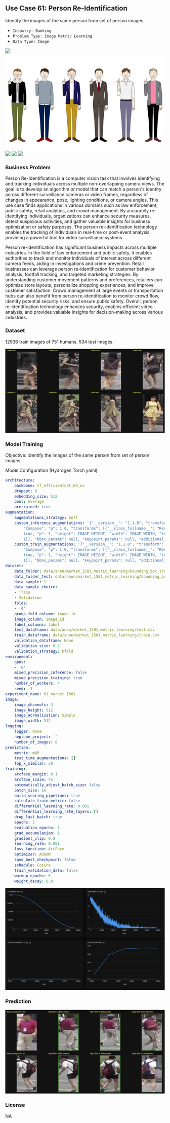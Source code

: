 ## Use Case 61: Person Re-Identification

Identify the images of the same person from set of person images

- `Industry: Banking`
- `Problem Type: Image Metric Learning`
- `Data Type: Image`

![](https://github.com/h2oai/ht-catalog/blob/646864e3c695f7c721514159bd6c59520dab7438/Assets/use-cases/person_images/cover.png)
![](https://github.com/h2oai/ht-catalog/blob/646864e3c695f7c721514159bd6c59520dab7438/Assets/use-cases/person_images/cover.jpg)
![](https://github.com/h2oai/ht-catalog/blob/646864e3c695f7c721514159bd6c59520dab7438/Assets/use-cases/person_images/cover.jpeg)
![](https://github.com/h2oai/ht-catalog/blob/646864e3c695f7c721514159bd6c59520dab7438/Assets/use-cases/person_images/cover.webp)
![](https://github.com/h2oai/ht-catalog/blob/646864e3c695f7c721514159bd6c59520dab7438/Assets/use-cases/person_images/cover)

### Business Problem 

Person Re-Identification is a computer vision task that involves identifying and tracking individuals across multiple non-overlapping camera views. The goal is to develop an algorithm or model that can match a person's identity across different surveillance cameras or video frames, regardless of changes in appearance, pose, lighting conditions, or camera angles. This use case finds applications in various domains such as law enforcement, public safety, retail analytics, and crowd management. By accurately re-identifying individuals, organizations can enhance security measures, detect suspicious activities, and gather valuable insights for business optimization or safety purposes. The person re-identification technology enables the tracking of individuals in real-time or post-event analysis, providing a powerful tool for video surveillance systems.

Person re-identification has significant business impacts across multiple industries. In the field of law enforcement and public safety, it enables authorities to track and monitor individuals of interest across different camera feeds, aiding in investigations and crime prevention. Retail businesses can leverage person re-identification for customer behavior analysis, footfall tracking, and targeted marketing strategies. By understanding customer movement patterns and preferences, retailers can optimize store layouts, personalize shopping experiences, and improve customer satisfaction. Crowd management at large events or transportation hubs can also benefit from person re-identification to monitor crowd flow, identify potential security risks, and ensure public safety. Overall, person re-identification technology enhances security, enables efficient video analysis, and provides valuable insights for decision-making across various industries.

### Dataset

12936 train images of 751 humans. 534 test images.

![train data](https://github.com/h2oai/ht-catalog/blob/646864e3c695f7c721514159bd6c59520dab7438/Assets/use-cases/person_images/train%20data.png)

### Model Training

Objective: Identify the images of the same person from set of person images

Model Configuration (Hydrogen Torch yaml)

```yaml
architecture:
    backbone: tf_efficientnet_b0_ns
    dropout: 0
    embedding_size: 512
    pool: Average
    pretrained: true
augmentation:
    augmentations_strategy: Soft
    custom_inference_augmentations: '{"__version__": "1.1.0", "transform": {"__class_fullname__":
        "Compose", "p": 1.0, "transforms": [{"__class_fullname__": "Resize", "always_apply":
        true, "p": 1, "height": IMAGE_HEIGHT, "width": IMAGE_WIDTH, "interpolation":
        1}], "bbox_params": null, "keypoint_params": null, "additional_targets": {}}}'
    custom_train_augmentations: '{"__version__": "1.1.0", "transform": {"__class_fullname__":
        "Compose", "p": 1.0, "transforms": [{"__class_fullname__": "Resize", "always_apply":
        true, "p": 1, "height": IMAGE_HEIGHT, "width": IMAGE_WIDTH, "interpolation":
        1}], "bbox_params": null, "keypoint_params": null, "additional_targets": {}}}'
dataset:
    data_folder: data/anon/market_1501_metric_learning/bounding_box_train/
    data_folder_test: data/anon/market_1501_metric_learning/bounding_box_train/
    data_sample: 1
    data_sample_choice:
    - Train
    - Validation
    folds:
    - '0'
    group_fold_column: image_id
    image_column: image_id
    label_columns: label
    test_dataframe: data/anon/market_1501_metric_learning/test.csv
    train_dataframe: data/anon/market_1501_metric_learning/train.csv
    validation_dataframe: None
    validation_size: 0.2
    validation_strategy: kfold
environment:
    gpus:
    - '0'
    mixed_precision_inference: false
    mixed_precision_training: true
    number_of_workers: 4
    seed: -1
experiment_name: 61_market_1501
image:
    image_channels: 3
    image_height: 512
    image_normalization: Simple
    image_width: 512
logging:
    logger: None
    neptune_project: ''
    number_of_images: 8
prediction:
    metric: mAP
    test_time_augmentations: []
    top_k_similar: 50
training:
    arcface_margin: 0.1
    arcface_scale: 45
    automatically_adjust_batch_size: false
    batch_size: 16
    build_scoring_pipelines: true
    calculate_train_metric: false
    differential_learning_rate: 0.001
    differential_learning_rate_layers: []
    drop_last_batch: true
    epochs: 5
    evaluation_epochs: 1
    grad_accumulation: 1
    gradient_clip: 0.0
    learning_rate: 0.001
    loss_function: ArcFace
    optimizer: AdamW
    save_best_checkpoint: false
    schedule: Cosine
    train_validation_data: false
    warmup_epochs: 0
    weight_decay: 0.0

```

![chart](https://github.com/h2oai/ht-catalog/blob/646864e3c695f7c721514159bd6c59520dab7438/Assets/use-cases/person_images/chart.png)


### Prediction

![Predictions](https://github.com/h2oai/ht-catalog/blob/646864e3c695f7c721514159bd6c59520dab7438/Assets/use-cases/person_images/Validation%20Predictions.png)

### License

NA
